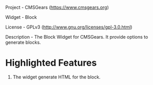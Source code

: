 Project 	- CMSGears (https://www.cmsgears.org)

Widget  	- Block

License 	- GPLv3 (http://www.gnu.org/licenses/gpl-3.0.html)

Description - The Block Widget for CMSGears. It provide options to generate blocks.

Highlighted Features
=========================================
1. The widget generate HTML for the block.